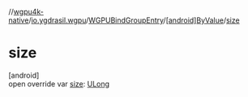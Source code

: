 //[wgpu4k-native](../../../../index.md)/[io.ygdrasil.wgpu](../../index.md)/[WGPUBindGroupEntry](../index.md)/[[android]ByValue](index.md)/[size](size.md)

# size

[android]\
open override var [size](size.md): [ULong](https://kotlinlang.org/api/core/kotlin-stdlib/kotlin/-u-long/index.html)